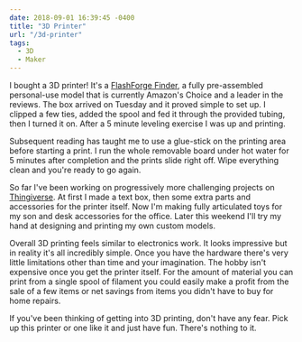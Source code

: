 ```yaml
---
date: 2018-09-01 16:39:45 -0400
title: "3D Printer"
url: "/3d-printer"
tags:
  - 3D
  - Maker
---
```


I bought a 3D printer! It's a [FlashForge Finder][], a fully pre-assembled
personal-use model that is currently Amazon's Choice and a leader in the
reviews. The box arrived on Tuesday and it proved simple to set up. I clipped
a few ties, added the spool and fed it through the provided tubing, then
I turned it on. After a 5 minute leveling exercise I was up and printing.

Subsequent reading has taught me to use a glue-stick on the printing area before
starting a print. I run the whole removable board under hot water for 5 minutes
after completion and the prints slide right off. Wipe everything clean and
you're ready to go again.

So far I've been working on progressively more challenging projects on
[Thingiverse][]. At first I made a text box, then some extra parts and
accessories for the printer itself. Now I'm making fully articulated toys for my
son and desk accessories for the office. Later this weekend I'll try my hand at
designing and printing my own custom models.

Overall 3D printing feels similar to electronics work. It looks impressive but
in reality it's all incredibly simple. Once you have the hardware there's very
little limitations other than time and your imagination. The hobby isn't
expensive once you get the printer itself. For the amount of material you can
print from a single spool of filament you could easily make a profit from the
sale of a few items or net savings from items you didn't have to buy for home
repairs.

If you've been thinking of getting into 3D printing, don't have any fear. Pick
up this printer or one like it and just have fun. There's nothing to it.


  [FlashForge Finder]: https://amzn.to/2N6GthV
  [Thingiverse]: https://thingiverse.com


<!--  vim: set shiftwidth=4 tabstop=4 expandtab: -->
